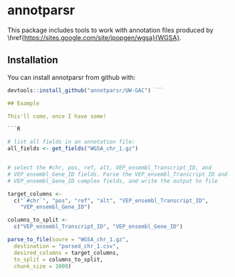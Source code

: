 # annotparsr

This package includes tools to work with annotation files produced by
\href{https://sites.google.com/site/jpopgen/wgsa}{WGSA}.

## Installation

You can install annotparsr from github with:

```R # install.packages("devtools") 
devtools::install_github("annotparsr/UW-GAC") ```

## Example

This'll come, once I have some!

```R 

# list all fields in an annotation file: 
all_fields <- get_fields("WGSA_chr_1.gz")


# select the #chr, pos, ref, alt, VEP_ensembl_Transcript_ID, and
# VEP_ensembl_Gene_ID fields. Parse the VEP_ensembl_Transcript_ID and
# VEP_ensembl_Gene_ID complex fields, and write the output to file

target_columns <-
  c("`#chr`", "pos", "ref", "alt", "VEP_ensembl_Transcript_ID", 
    "VEP_ensembl_Gene_ID")

columns_to_split <-
  c("VEP_ensembl_Transcript_ID", "VEP_ensembl_Gene_ID")

parse_to_file(soure = "WGSA_chr_1.gz", 
  destination = "parsed_chr_1.csv", 
  desired_columns = target_columns, 
  to_split = columns_to_split, 
  chunk_size = 1000) 
```